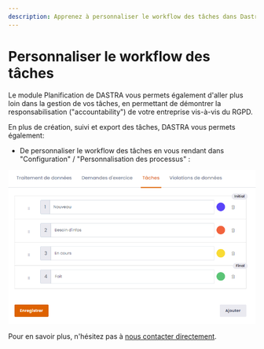```yaml
---
description: Apprenez à personnaliser le workflow des tâches dans Dastra
---
```


# Personnaliser le workflow des tâches

Le module Planification de DASTRA vous permets également d'aller plus loin dans la gestion de vos tâches, en permettant de démontrer la responsabilisation ("accountability") de votre entreprise vis-à-vis du RGPD.&#x20;

En plus de création, suivi et export des tâches, DASTRA vous permets également:

* De personnaliser le workflow des tâches en vous rendant dans "Configuration" / "Personnalisation des processus" :

![Personnalisation du workflow des tâches](<../../.gitbook/assets/image (162).png>)



Pour en savoir plus, n'hésitez pas à [nous contacter directement](https://www.dastra.eu/fr/Contact?type=Demo).
